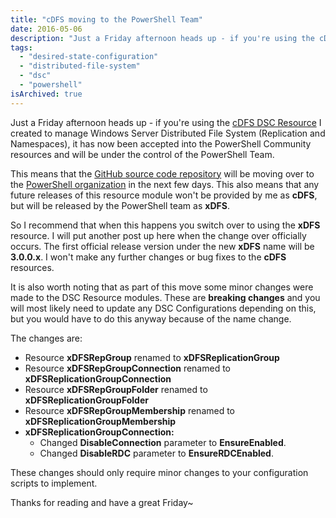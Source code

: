 ```yaml
---
title: "cDFS moving to the PowerShell Team"
date: 2016-05-06
description: "Just a Friday afternoon heads up - if you're using the cDFS DSC Resource I created to manage Windows Server Distributed File System (Replication and Namespaces), it has now been accepted into the PowerShell Community resources and will be under the control of the PowerShell Team."
tags: 
  - "desired-state-configuration"
  - "distributed-file-system"
  - "dsc"
  - "powershell"
isArchived: true
---
```


Just a Friday afternoon heads up - if you're using the [cDFS DSC Resource](https://www.powershellgallery.com/packages/cDFS/2.1.0.238) I created to manage Windows Server Distributed File System (Replication and Namespaces), it has now been accepted into the PowerShell Community resources and will be under the control of the PowerShell Team.

This means that the [GitHub source code repository](https://github.com/PlagueHO/xDFS) will be moving over to the [PowerShell organization](https://github.com/PowerShell) in the next few days. This also means that any future releases of this resource module won't be provided by me as **cDFS**, but will be released by the PowerShell team as **xDFS**.

So I recommend that when this happens you switch over to using the **xDFS** resource. I will put another post up here when the change over officially occurs. The first official release version under the new **xDFS** name will be **3.0.0.x**. I won't make any further changes or bug fixes to the **cDFS** resources.

It is also worth noting that as part of this move some minor changes were made to the DSC Resource modules. These are **breaking changes** and you will most likely need to update any DSC Configurations depending on this, but you would have to do this anyway because of the name change.

The changes are:

- Resource **xDFSRepGroup** renamed to **xDFSReplicationGroup**
- Resource **xDFSRepGroupConnection** renamed to **xDFSReplicationGroupConnection**
- Resource **xDFSRepGroupFolder** renamed to **xDFSReplicationGroupFolder**
- Resource **xDFSRepGroupMembership** renamed to **xDFSReplicationGroupMembership**
- **xDFSReplicationGroupConnection:**
  - Changed **DisableConnection** parameter to **EnsureEnabled**.
  - Changed **DisableRDC** parameter to **EnsureRDCEnabled**.

These changes should only require minor changes to your configuration scripts to implement.

Thanks for reading and have a great Friday~
